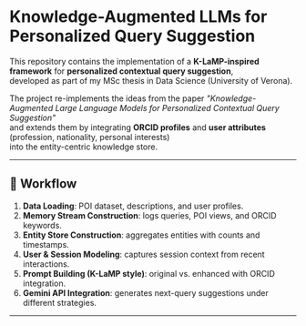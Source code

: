# Knowledge-Augmented LLMs for Personalized Query Suggestion

This repository contains the implementation of a **K-LaMP-inspired framework** for **personalized contextual query suggestion**,  
developed as part of my MSc thesis in Data Science (University of Verona).  

The project re-implements the ideas from the paper *"Knowledge-Augmented Large Language Models for Personalized Contextual Query Suggestion"*  
and extends them by integrating **ORCID profiles** and **user attributes** (profession, nationality, personal interests)  
into the entity-centric knowledge store.

---

## 📑 Workflow

1. **Data Loading**: POI dataset, descriptions, and user profiles.  
2. **Memory Stream Construction**: logs queries, POI views, and ORCID keywords.  
3. **Entity Store Construction**: aggregates entities with counts and timestamps.  
4. **User & Session Modeling**: captures session context from recent interactions.  
5. **Prompt Building (K-LaMP style)**: original vs. enhanced with ORCID integration.  
6. **Gemini API Integration**: generates next-query suggestions under different strategies.  

---